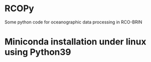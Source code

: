 # RCOPy
Some python code for oceanographic data processing in RCO-BRIN

# Miniconda installation under linux using Python39


